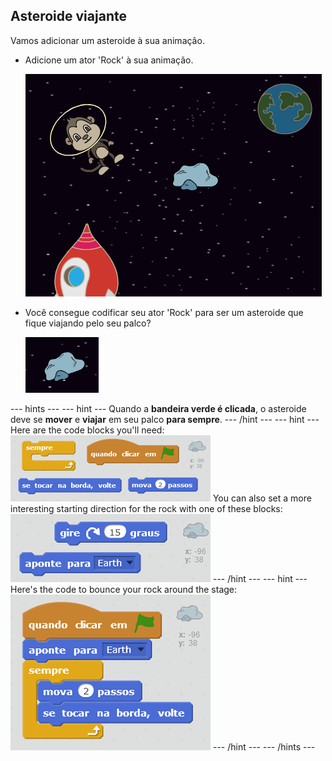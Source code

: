 ## Asteroide viajante

Vamos adicionar um asteroide à sua animação.

+ Adicione um ator 'Rock' à sua animação.
    
    ![Adding a rock sprite](images/space-rock-sprite.png)

+ Você consegue codificar seu ator 'Rock' para ser um asteroide que fique viajando pelo seu palco?
    
    ![Testing a bouncing rock](images/space-bounce-test.png)

\--- hints \--- \--- hint \--- Quando a **bandeira verde é clicada**, o asteroide deve se **mover** e **viajar** em seu palco **para sempre**. \--- /hint \--- \--- hint \--- Here are the code blocks you'll need: ![Blocks for a bouncing rock](images/space-bounce-blocks.png) You can also set a more interesting starting direction for the rock with one of these blocks: ![Setting the rock's initial position](images/space-initial-position.png) \--- /hint \--- \--- hint \--- Here's the code to bounce your rock around the stage: ![Code for a bouncing rock](images/space-bounce-code.png) \--- /hint \--- \--- /hints \---